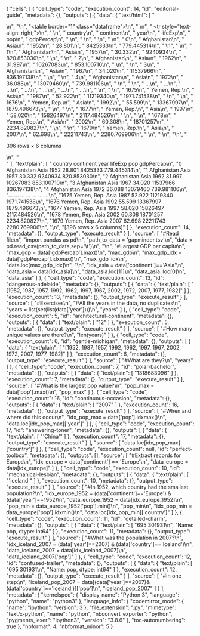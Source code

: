 {
 "cells": [
  {
   "cell_type": "code",
   "execution_count": 14,
   "id": "editorial-guide",
   "metadata": {},
   "outputs": [
    {
     "data": {
      "text/html": [
       "<div>\n",
       "<style scoped>\n",
       "    .dataframe tbody tr th:only-of-type {\n",
       "        vertical-align: middle;\n",
       "    }\n",
       "\n",
       "    .dataframe tbody tr th {\n",
       "        vertical-align: top;\n",
       "    }\n",
       "\n",
       "    .dataframe thead th {\n",
       "        text-align: right;\n",
       "    }\n",
       "</style>\n",
       "<table border=\"1\" class=\"dataframe\">\n",
       "  <thead>\n",
       "    <tr style=\"text-align: right;\">\n",
       "      <th></th>\n",
       "      <th>country</th>\n",
       "      <th>continent</th>\n",
       "      <th>year</th>\n",
       "      <th>lifeExp</th>\n",
       "      <th>pop</th>\n",
       "      <th>gdpPercap</th>\n",
       "    </tr>\n",
       "  </thead>\n",
       "  <tbody>\n",
       "    <tr>\n",
       "      <th>0</th>\n",
       "      <td>Afghanistan</td>\n",
       "      <td>Asia</td>\n",
       "      <td>1952</td>\n",
       "      <td>28.801</td>\n",
       "      <td>8425333</td>\n",
       "      <td>779.445314</td>\n",
       "    </tr>\n",
       "    <tr>\n",
       "      <th>1</th>\n",
       "      <td>Afghanistan</td>\n",
       "      <td>Asia</td>\n",
       "      <td>1957</td>\n",
       "      <td>30.332</td>\n",
       "      <td>9240934</td>\n",
       "      <td>820.853030</td>\n",
       "    </tr>\n",
       "    <tr>\n",
       "      <th>2</th>\n",
       "      <td>Afghanistan</td>\n",
       "      <td>Asia</td>\n",
       "      <td>1962</td>\n",
       "      <td>31.997</td>\n",
       "      <td>10267083</td>\n",
       "      <td>853.100710</td>\n",
       "    </tr>\n",
       "    <tr>\n",
       "      <th>3</th>\n",
       "      <td>Afghanistan</td>\n",
       "      <td>Asia</td>\n",
       "      <td>1967</td>\n",
       "      <td>34.020</td>\n",
       "      <td>11537966</td>\n",
       "      <td>836.197138</td>\n",
       "    </tr>\n",
       "    <tr>\n",
       "      <th>4</th>\n",
       "      <td>Afghanistan</td>\n",
       "      <td>Asia</td>\n",
       "      <td>1972</td>\n",
       "      <td>36.088</td>\n",
       "      <td>13079460</td>\n",
       "      <td>739.981106</td>\n",
       "    </tr>\n",
       "    <tr>\n",
       "      <th>...</th>\n",
       "      <td>...</td>\n",
       "      <td>...</td>\n",
       "      <td>...</td>\n",
       "      <td>...</td>\n",
       "      <td>...</td>\n",
       "      <td>...</td>\n",
       "    </tr>\n",
       "    <tr>\n",
       "      <th>1675</th>\n",
       "      <td>Yemen, Rep.</td>\n",
       "      <td>Asia</td>\n",
       "      <td>1987</td>\n",
       "      <td>52.922</td>\n",
       "      <td>11219340</td>\n",
       "      <td>1971.741538</td>\n",
       "    </tr>\n",
       "    <tr>\n",
       "      <th>1676</th>\n",
       "      <td>Yemen, Rep.</td>\n",
       "      <td>Asia</td>\n",
       "      <td>1992</td>\n",
       "      <td>55.599</td>\n",
       "      <td>13367997</td>\n",
       "      <td>1879.496673</td>\n",
       "    </tr>\n",
       "    <tr>\n",
       "      <th>1677</th>\n",
       "      <td>Yemen, Rep.</td>\n",
       "      <td>Asia</td>\n",
       "      <td>1997</td>\n",
       "      <td>58.020</td>\n",
       "      <td>15826497</td>\n",
       "      <td>2117.484526</td>\n",
       "    </tr>\n",
       "    <tr>\n",
       "      <th>1678</th>\n",
       "      <td>Yemen, Rep.</td>\n",
       "      <td>Asia</td>\n",
       "      <td>2002</td>\n",
       "      <td>60.308</td>\n",
       "      <td>18701257</td>\n",
       "      <td>2234.820827</td>\n",
       "    </tr>\n",
       "    <tr>\n",
       "      <th>1679</th>\n",
       "      <td>Yemen, Rep.</td>\n",
       "      <td>Asia</td>\n",
       "      <td>2007</td>\n",
       "      <td>62.698</td>\n",
       "      <td>22211743</td>\n",
       "      <td>2280.769906</td>\n",
       "    </tr>\n",
       "  </tbody>\n",
       "</table>\n",
       "<p>396 rows × 6 columns</p>\n",
       "</div>"
      ],
      "text/plain": [
       "          country continent  year  lifeExp       pop    gdpPercap\n",
       "0     Afghanistan      Asia  1952   28.801   8425333   779.445314\n",
       "1     Afghanistan      Asia  1957   30.332   9240934   820.853030\n",
       "2     Afghanistan      Asia  1962   31.997  10267083   853.100710\n",
       "3     Afghanistan      Asia  1967   34.020  11537966   836.197138\n",
       "4     Afghanistan      Asia  1972   36.088  13079460   739.981106\n",
       "...           ...       ...   ...      ...       ...          ...\n",
       "1675  Yemen, Rep.      Asia  1987   52.922  11219340  1971.741538\n",
       "1676  Yemen, Rep.      Asia  1992   55.599  13367997  1879.496673\n",
       "1677  Yemen, Rep.      Asia  1997   58.020  15826497  2117.484526\n",
       "1678  Yemen, Rep.      Asia  2002   60.308  18701257  2234.820827\n",
       "1679  Yemen, Rep.      Asia  2007   62.698  22211743  2280.769906\n",
       "\n",
       "[396 rows x 6 columns]"
      ]
     },
     "execution_count": 14,
     "metadata": {},
     "output_type": "execute_result"
    }
   ],
   "source": [
    "#Read file\n",
    "import pandas as pd\n",
    "path_to_data = 'gapminder.tsv'\n",
    "data = pd.read_csv(path_to_data,sep='\\t')\n",
    "\n",
    "#Largest GDP per capita\n",
    "max_gdp = data['gdpPercap'].max()\n",
    "max_gdp\n",
    "max_gdp_idx = data['gdpPercap'].idxmax()\n",
    "max_gdp_idx\n",
    "data.loc[max_gdp_idx]\n",
    "\n",
    "idx_asia = data['continent']=='Asia'\n",
    "data_asia = data[idx_asia]\n",
    "data_asia.loc[11]\n",
    "data_asia.iloc[0]\n",
    "data_asia"
   ]
  },
  {
   "cell_type": "code",
   "execution_count": 13,
   "id": "dangerous-adelaide",
   "metadata": {},
   "outputs": [
    {
     "data": {
      "text/plain": [
       "[1952, 1987, 1957, 1992, 1962, 1997, 1967, 2002, 1972, 2007, 1977, 1982]"
      ]
     },
     "execution_count": 13,
     "metadata": {},
     "output_type": "execute_result"
    }
   ],
   "source": [
    "#Exercises\n",
    "#All the years in the data, no duplicates\n",
    "years = list(set(list(data['year'])))\n",
    "years"
   ]
  },
  {
   "cell_type": "code",
   "execution_count": 5,
   "id": "architectural-continent",
   "metadata": {},
   "outputs": [
    {
     "data": {
      "text/plain": [
       "12"
      ]
     },
     "execution_count": 5,
     "metadata": {},
     "output_type": "execute_result"
    }
   ],
   "source": [
    "#How many unique values are there?\n",
    "len(years)"
   ]
  },
  {
   "cell_type": "code",
   "execution_count": 6,
   "id": "gentle-michigan",
   "metadata": {},
   "outputs": [
    {
     "data": {
      "text/plain": [
       "[1952, 1987, 1957, 1992, 1962, 1997, 1967, 2002, 1972, 2007, 1977, 1982]"
      ]
     },
     "execution_count": 6,
     "metadata": {},
     "output_type": "execute_result"
    }
   ],
   "source": [
    "#What are they?\n",
    "years"
   ]
  },
  {
   "cell_type": "code",
   "execution_count": 7,
   "id": "polar-bachelor",
   "metadata": {},
   "outputs": [
    {
     "data": {
      "text/plain": [
       "1318683096"
      ]
     },
     "execution_count": 7,
     "metadata": {},
     "output_type": "execute_result"
    }
   ],
   "source": [
    "#What is the largest pop value?\n",
    "pop_max = data['pop'].max()\n",
    "pop_max"
   ]
  },
  {
   "cell_type": "code",
   "execution_count": 16,
   "id": "continuous-occasion",
   "metadata": {},
   "outputs": [
    {
     "data": {
      "text/plain": [
       "2007"
      ]
     },
     "execution_count": 16,
     "metadata": {},
     "output_type": "execute_result"
    }
   ],
   "source": [
    "#When and where did this occur\n",
    "idx_pop_max = data['pop'].idxmax()\n",
    "data.loc[idx_pop_max]['year']"
   ]
  },
  {
   "cell_type": "code",
   "execution_count": 17,
   "id": "answering-toner",
   "metadata": {},
   "outputs": [
    {
     "data": {
      "text/plain": [
       "'China'"
      ]
     },
     "execution_count": 17,
     "metadata": {},
     "output_type": "execute_result"
    }
   ],
   "source": [
    "data.loc[idx_pop_max]['country']"
   ]
  },
  {
   "cell_type": "code",
   "execution_count": null,
   "id": "perfect-toolbox",
   "metadata": {},
   "outputs": [],
   "source": [
    "#Extract records for Europe\n",
    "idx_europe = data['continent'] == 'Europe'\n",
    "data_europe = data[idx_europe]"
   ]
  },
  {
   "cell_type": "code",
   "execution_count": 10,
   "id": "mechanical-lesbian",
   "metadata": {},
   "outputs": [
    {
     "data": {
      "text/plain": [
       "'Iceland'"
      ]
     },
     "execution_count": 10,
     "metadata": {},
     "output_type": "execute_result"
    }
   ],
   "source": [
    "#In 1952, which country had the smallest population?\n",
    "idx_europe_1952 = (data['continent']=='Europe') & (data['year']==1952)\n",
    "data_europe_1952 = data[idx_europe_1952]\n",
    "pop_min = data_europe_1952['pop'].min()\n",
    "pop_min\n",
    "idx_pop_min = data_europe['pop'].idxmin()\n",
    "data.loc[idx_pop_min]['country']"
   ]
  },
  {
   "cell_type": "code",
   "execution_count": 11,
   "id": "detailed-charm",
   "metadata": {},
   "outputs": [
    {
     "data": {
      "text/plain": [
       "695    301931\n",
       "Name: pop, dtype: int64"
      ]
     },
     "execution_count": 11,
     "metadata": {},
     "output_type": "execute_result"
    }
   ],
   "source": [
    "#What was the population in 2007?\n",
    "idx_iceland_2007 = (data['year']==2007) & (data['country']=='Iceland')\n",
    "data_iceland_2007 = data[idx_iceland_2007]\n",
    "data_iceland_2007['pop']"
   ]
  },
  {
   "cell_type": "code",
   "execution_count": 12,
   "id": "confused-trailer",
   "metadata": {},
   "outputs": [
    {
     "data": {
      "text/plain": [
       "695    301931\n",
       "Name: pop, dtype: int64"
      ]
     },
     "execution_count": 12,
     "metadata": {},
     "output_type": "execute_result"
    }
   ],
   "source": [
    "#In one step:\n",
    "iceland_pop_2007 = data[(data['year']==2007)&(data['country']=='Iceland')]['pop']\n",
    "iceland_pop_2007"
   ]
  }
 ],
 "metadata": {
  "kernelspec": {
   "display_name": "Python 3",
   "language": "python",
   "name": "python3"
  },
  "language_info": {
   "codemirror_mode": {
    "name": "ipython",
    "version": 3
   },
   "file_extension": ".py",
   "mimetype": "text/x-python",
   "name": "python",
   "nbconvert_exporter": "python",
   "pygments_lexer": "ipython3",
   "version": "3.8.6"
  },
  "toc-autonumbering": true
 },
 "nbformat": 4,
 "nbformat_minor": 5
}
